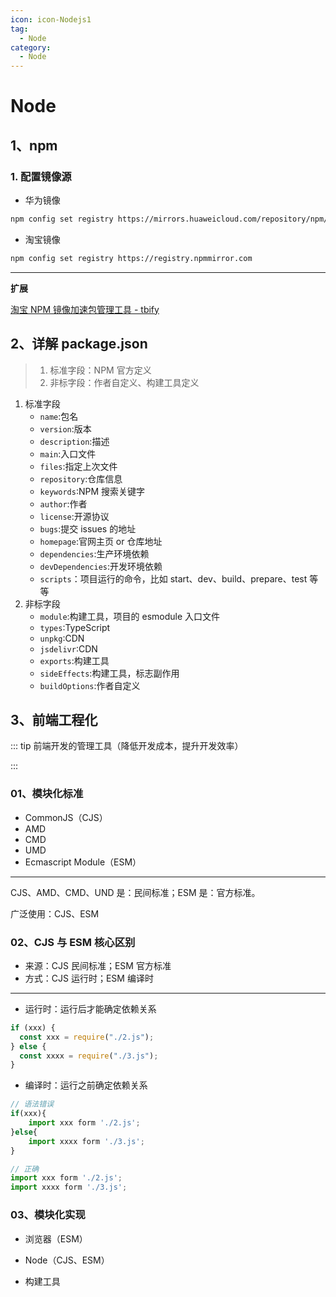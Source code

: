 ```yaml
---
icon: icon-Nodejs1
tag:
  - Node
category:
  - Node
---
```


# Node

## 1、npm

### 1. 配置镜像源

- 华为镜像

```bash
npm config set registry https://mirrors.huaweicloud.com/repository/npm/
```

- 淘宝镜像

```bash
npm config set registry https://registry.npmmirror.com
```

---

**扩展**

[淘宝 NPM 镜像加速包管理工具 - tbify](http://npm.taobao.org/package/tbify/home)

## 2、详解 package.json

> 1. 标准字段：NPM 官方定义
> 2. 非标字段：作者自定义、构建工具定义

1. 标准字段
   - `name`:包名
   - `version`:版本
   - `description`:描述
   - `main`:入口文件
   - `files`:指定上次文件
   - `repository`:仓库信息
   - `keywords`:NPM 搜索关键字
   - `author`:作者
   - `license`:开源协议
   - `bugs`:提交 issues 的地址
   - `homepage`:官网主页 or 仓库地址
   - `dependencies`:生产环境依赖
   - `devDependencies`:开发环境依赖
   - `scripts`：项目运行的命令，比如 start、dev、build、prepare、test 等等
2. 非标字段
   - `module`:构建工具，项目的 esmodule 入口文件
   - `types`:TypeScript
   - `unpkg`:CDN
   - `jsdelivr`:CDN
   - `exports`:构建工具
   - `sideEffects`:构建工具，标志副作用
   - `buildOptions`:作者自定义

## 3、前端工程化

::: tip 前端开发的管理工具（降低开发成本，提升开发效率）

:::

### 01、模块化标准

- CommonJS（CJS）
- AMD
- CMD
- UMD
- Ecmascript Module（ESM）

---

CJS、AMD、CMD、UND 是：民间标准；ESM 是：官方标准。

广泛使用：CJS、ESM

### 02、CJS 与 ESM 核心区别

- 来源：CJS 民间标准；ESM 官方标准
- 方式：CJS 运行时；ESM 编译时

---

- 运行时：运行后才能确定依赖关系

```js
if (xxx) {
  const xxx = require("./2.js");
} else {
  const xxxx = require("./3.js");
}
```

- 编译时：运行之前确定依赖关系

```js
// 语法错误
if(xxx){
    import xxx form './2.js';
}else{
    import xxxx form './3.js';
}

// 正确
import xxx form './2.js';
import xxxx form './3.js';
```

### 03、模块化实现

- 浏览器（ESM）

- Node（CJS、ESM）

- 构建工具
